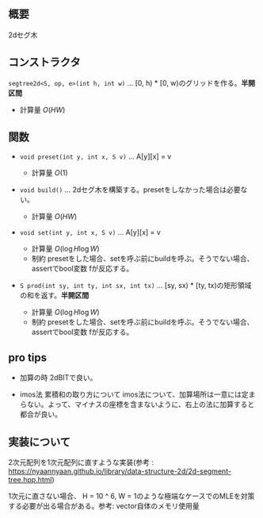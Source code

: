 ## 概要
2dセグ木

## コンストラクタ
`segtree2d<S, op, e>(int h, int w)` ...  [0, h) * [0, w)のグリッドを作る。**半開区間**
- 計算量 $O(HW)$

## 関数
- `void preset(int y, int x, S v)` ... A[y][x] = v
    - 計算量 $O(1)$
- `void build()` ... 2dセグ木を構築する。presetをしなかった場合は必要ない。
    - 計算量 $O(HW)$
- `void set(int y, int x, S v)` ... A[y][x] = v
    - 計算量 $O(\log{H} \log{W})$
    - 制約 presetをした場合、setを呼ぶ前にbuildを呼ぶ。そうでない場合、assertでbool変数 fが反応する。

- `S prod(int sy, int ty, int sx, int tx)` ... [sy, sx) * [ty, tx)の矩形領域の和を返す。**半開区間**
    - 計算量 $O(\log{H} \log{W})$
    - 制約 presetをした場合、setを呼ぶ前にbuildを呼ぶ。そうでない場合、assertでbool変数 fが反応する。

## pro tips
- 加算の時
2dBITで良い。

- imos法 累積和の取り方について
imos法について、加算場所は一意には定まらない。よって、マイナスの座標を含まないように、右上の法に加算すると都合が良い。

## 実装について
2次元配列を1次元配列に直すような実装(参考 : https://nyaannyaan.github.io/library/data-structure-2d/2d-segment-tree.hpp.html)  

1次元に直さない場合、 H = 10 ^ 6, W = 1のような極端なケースでのMLEを対策する必要が出る場合がある。参考: vector自体のメモリ使用量
